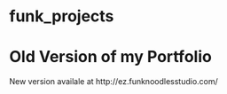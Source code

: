 # funk_projects

<h1 style=color:"teal">Old Version of my Portfolio</h1>
New version availale at http://ez.funknoodlesstudio.com/
